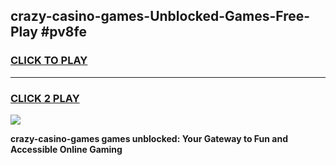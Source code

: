 
## crazy-casino-games-Unblocked-Games-Free-Play #pv8fe
<h3>
<a href="https://us.freeplayer.one?title=crazy-casino-games&ref=9M">CLICK TO PLAY</a></h3>
<hr>

<h3>
<a href="https://us.freeplayer.one?title=crazy-casino-games&ref=9M">CLICK 2 PLAY</a>
  
</h3>

<a href="https://us.freeplayer.one?title=crazy-casino-games&ref=9M"><img src="https://clearcache.store/games.png"></a>


**crazy-casino-games games unblocked: Your Gateway to Fun and Accessible Online Gaming**
